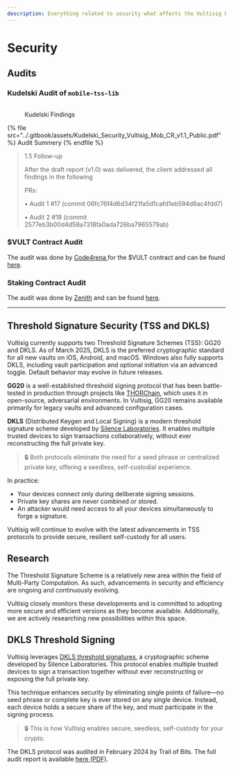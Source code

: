 ```yaml
---
description: Everything related to security what affects the Vultisig Project
---
```


# Security

## Audits

### Kudelski Audit of `mobile-tss-lib`

<figure><img src="../.gitbook/assets/TSS-Security.png" alt=""><figcaption><p>Kudelski Findings</p></figcaption></figure>

{% file src="../.gitbook/assets/Kudelski_Security_Vultisig_Mob_CR_v1.1_Public.pdf" %}
Audit Summery
{% endfile %}

> 1.5 Follow-up
>
> After the draft report (v1.0) was delivered, the client addressed all findings in the following
>
> PRs:
>
> • Audit 1 #17 (commit 06fc76f4d6d34f21fa5d1cafd1eb594d8ac4fdd7)
>
> • Audit 2 #18 (commit 2577eb3b00d4d58a7318fa0ada726ba7965579ab)

### **$VULT Contract Audit**

The audit was done by [Code4rena ](https://x.com/code4rena)for  the $VULT contract and can be found [here](https://code4rena.com/reports/2024-06-vultisig).

### Staking Contract Audit

The audit was done by [Zenith](https://x.com/zenith256) and can be found [here](https://github.com/zenith-security/reports/blob/main/reports/Vultisig%20-%20Zenith%20Audit%20Report.pdf).&#x20;

***

## Threshold Signature Security (TSS and DKLS)

Vultisig currently supports two Threshold Signature Schemes (TSS): GG20 and DKLS. As of March 2025, DKLS is the preferred cryptographic standard for all new vaults on iOS, Android, and macOS. Windows also fully supports DKLS, including vault participation and optional initiation via an advanced toggle. Default behavior may evolve in future releases.

**GG20** is a well-established threshold signing protocol that has been battle-tested in production through projects like [THORChain](https://thorchain.org), which uses it in open-source, adversarial environments. In Vultisig, GG20 remains available primarily for legacy vaults and advanced configuration cases.

**DKLS** (Distributed Keygen and Local Signing) is a modern threshold signature scheme developed by [Silence Laboratories](https://github.com/silence-laboratories/dkls23). It enables multiple trusted devices to sign transactions collaboratively, without ever reconstructing the full private key.

> 🔒 Both protocols eliminate the need for a seed phrase or centralized private key, offering a seedless, self-custodial experience.

In practice:
- Your devices connect only during deliberate signing sessions.
- Private key shares are never combined or stored.
- An attacker would need access to all your devices simultaneously to forge a signature.

Vultisig will continue to evolve with the latest advancements in TSS protocols to provide secure, resilient self-custody for all users.

## Research

The Threshold Signature Scheme is a relatively new area within the field of Multi-Party Computation. As such, advancements in security and efficiency are ongoing and continuously evolving.

Vultisig closely monitors these developments and is committed to adopting more secure and efficient versions as they become available. Additionally, we are actively researching new possibilities within this space.

## DKLS Threshold Signing

Vultisig leverages [DKLS threshold signatures](https://github.com/silence-laboratories/dkls23), a cryptographic scheme developed by Silence Laboratories. This protocol enables multiple trusted devices to sign a transaction together without ever reconstructing or exposing the full private key.

This technique enhances security by eliminating single points of failure—no seed phrase or complete key is ever stored on any single device. Instead, each device holds a secure share of the key, and must participate in the signing process.

> 🔒 This is how Vultisig enables secure, seedless, self-custody for your crypto.

The DKLS protocol was audited in February 2024 by Trail of Bits. The full audit report is available [here (PDF)](https://github.com/silence-laboratories/dkls23/blob/main/docs/ToB-SilenceLaboratories_2024.04.10.pdf).


